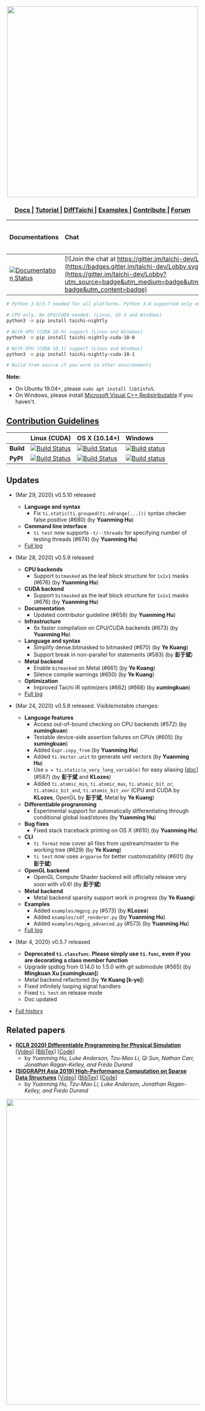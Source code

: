 <div align="center">
  <img width="500px" src="https://github.com/yuanming-hu/taichi/raw/master/misc/logo.png">
  <h3> <a href="https://taichi.readthedocs.io/en/latest/"> Docs </a> | <a href="https://taichi.readthedocs.io/en/latest/hello.html"> Tutorial </a> | <a href="https://github.com/yuanming-hu/difftaichi"> DiffTaichi </a> | <a href="https://github.com/yuanming-hu/taichi/tree/master/examples"> Examples </a> | <a href="https://taichi.readthedocs.io/en/latest/contributor_guide.html"> Contribute </a> | <a href="https://forum.taichi.graphics/"> Forum </a> </h3>
</div>

| **Documentations** | **Chat** | taichi-nightly | taichi-nightly-cuda-10-0 | taichi-nightly-cuda-10-1 |
|:-----|:-----|:----|:----|:----|
| [![Documentation Status](https://readthedocs.org/projects/taichi/badge/?version=latest)](http://taichi.readthedocs.io/en/latest/?badge=latest) | [![Join the chat at https://gitter.im/taichi-dev/Lobby](https://badges.gitter.im/taichi-dev/Lobby.svg)](https://gitter.im/taichi-dev/Lobby?utm_source=badge&utm_medium=badge&utm_campaign=pr-badge&utm_content=badge) | [![Downloads](https://pepy.tech/badge/taichi-nightly)](https://pepy.tech/project/taichi-nightly) | [![Downloads](https://pepy.tech/badge/taichi-nightly-cuda-10-0)](https://pepy.tech/project/taichi-nightly-cuda-10-0) | [![Downloads](https://pepy.tech/badge/taichi-nightly-cuda-10-1)](https://pepy.tech/project/taichi-nightly-cuda-10-1) |

```bash
# Python 3.6/3.7 needed for all platforms. Python 3.8 supported only on OS X and Windows

# CPU only. No GPU/CUDA needed. (Linux, OS X and Windows)
python3 -m pip install taichi-nightly

# With GPU (CUDA 10.0) support (Linux and Windows)
python3 -m pip install taichi-nightly-cuda-10-0

# With GPU (CUDA 10.1) support (Linux and Windows)
python3 -m pip install taichi-nightly-cuda-10-1

# Build from source if you work in other environments
```

**Note:**
 - On Ubuntu 19.04+, please `sudo apt install libtinfo5`.
 - On Windows, please install [Microsoft Visual C++ Redistributable](https://aka.ms/vs/16/release/vc_redist.x64.exe) if you haven't.

## [Contribution Guidelines](https://taichi.readthedocs.io/en/latest/contributor_guide.html)

|| **Linux (CUDA)** | **OS X (10.14+)** | **Windows** |
|:------|:-----|:-----|:-----|
|**Build**|[![Build Status](http://f11.csail.mit.edu:8080/job/taichi/badge/icon)](http://f11.csail.mit.edu:8080/job/taichi/)| [![Build Status](https://travis-ci.com/taichi-dev/taichi.svg?branch=master)](https://travis-ci.com/taichi-dev/taichi) | [![Build status](https://ci.appveyor.com/api/projects/status/yxm0uniin8xty4j7/branch/master?svg=true)](https://ci.appveyor.com/project/yuanming-hu/taichi/branch/master)|
|**PyPI**|[![Build Status](https://travis-ci.com/yuanming-hu/taichi-wheels-test.svg?branch=master)](https://travis-ci.com/yuanming-hu/taichi-wheels-test)|[![Build Status](https://travis-ci.com/yuanming-hu/taichi-wheels-test.svg?branch=master)](https://travis-ci.com/yuanming-hu/taichi-wheels-test)|[![Build status](https://ci.appveyor.com/api/projects/status/39ar9wa8yd49je7o?svg=true)](https://ci.appveyor.com/project/IteratorAdvance/taichi-wheels-test)|

## Updates
- (Mar 29, 2020) v0.5.10 released
   - **Language and syntax**
      - Fix `ti.static(ti.grouped(ti.ndrange(...)))` syntax checker false positive (#680) (by **Yuanming Hu**)
   - **Command line interface**
      - `ti test` now supports `-t/--threads` for specifying number of testing threads (#674) (by **Yuanming Hu**)
   - [Full log](https://github.com/taichi-dev/taichi/releases/tag/0.5.10)

- (Mar 28, 2020) v0.5.9 released
   - **CPU backends**
      - Support `bitmasked` as the leaf block structure for `1x1x1` masks (#676) (by **Yuanming Hu**)
   - **CUDA backend**
      - Support `bitmasked` as the leaf block structure for `1x1x1` masks (#676) (by **Yuanming Hu**)
   - **Documentation**
      - Updated contributor guideline (#658) (by **Yuanming Hu**)
   - **Infrastructure**
      - 6x faster compilation on CPU/CUDA backends (#673) (by **Yuanming Hu**)
   - **Language and syntax**
      - Simplify dense.bitmasked to bitmasked (#670) (by **Ye Kuang**)
      - Support break in non-parallel for statements (#583) (by **彭于斌**)
   - **Metal backend**
      - Enable `bitmasked` on Metal (#661) (by **Ye Kuang**)
      - Silence compile warnings (#650) (by **Ye Kuang**)
   - **Optimization**
      - Improved Taichi IR optimizers (#662) (#668) (by **xumingkuan**)
   - [Full log](https://github.com/taichi-dev/taichi/releases/tag/0.5.9)
- (Mar  24, 2020) v0.5.8 released. Visible/notable changes:
   - **Language features**
      - Access out-of-bound checking on CPU backends (#572) (by **xumingkuan**)
      - Testable device-side assertion failures on CPUs (#605) (by **xumingkuan**)
      - Added `Expr.copy_from` (by **Yuanming Hu**)
      - Added `ti.Vector.unit` to generate unit vectors (by **Yuanming Hu**)
      - Use `a = ti.static(a_very_long_variable)` for easy aliasing [[doc]](https://taichi.readthedocs.io/en/latest/syntax_sugars.html#aliases) (#587) (by **彭于斌** and **KLozes**)
      - Added  `ti.atomic_min`,  `ti.atomic_max`, `ti.atomic_bit_or`, `ti.atomic_bit_and`, `ti.atomic_bit_xor` (CPU and CUDA by **KLozes**, OpenGL by **彭于斌**, Metal by **Ye Kuang**)
   - **Differentiable programming**
      - Experimental support for automatically differentiating through conditional global load/stores (by **Yuanming Hu**)
   - **Bug fixes**
      - Fixed stack traceback printing on OS X (#610) (by **Yuanming Hu**)
   - **CLI**
      - `ti format` now cover all files from upstream/master to the working tree (#629) (by **Ye Kuang**)
      - `ti test` now uses `argparse` for better customizability (#601) (by **彭于斌**)
   - **OpenGL backend**
      - OpenGL Compute Shader backend will officially release very soon with v0.6! (by **彭于斌**)
   - **Metal backend**
      - Metal backend sparsity support work in progress (by **Ye Kuang**)
   - **Examples**
      - Added `examples/mgpcg.py` (#573) (by **KLozes**)
      - Added `examples/sdf_renderer.py` (by **Yuanming Hu**)
      - Added `examples/mgpcg_advanced.py` (#573) (by **Yuanming Hu**)
   - [Full log](https://github.com/taichi-dev/taichi/releases/tag/0.5.8)
- (Mar   4, 2020) v0.5.7 released
   - **Deprecated `ti.classfunc`. Please simply use `ti.func`, even if you are decorating a class member function**
   - Upgrade spdlog from 0.14.0 to 1.5.0 with git submodule (#565) (by **Mingkuan Xu [xumingkuan]**)
   - Metal backend refactored (by **Ye Kuang [k-ye]**)
   - Fixed infinitely looping signal handlers
   - Fixed `ti test` on release mode
   - Doc updated
- [Full history](changelog.md)


## Related papers
- [**(ICLR 2020) Differentiable Programming for Physical Simulation**](https://arxiv.org/abs/1910.00935) [[Video]](https://www.youtube.com/watch?v=Z1xvAZve9aE) [[BibTex]](https://raw.githubusercontent.com/yuanming-hu/taichi/master/misc/difftaichi_bibtex.txt) [[Code]](https://github.com/yuanming-hu/difftaichi)
  - by *Yuanming Hu, Luke Anderson, Tzu-Mao Li, Qi Sun, Nathan Carr, Jonathan Ragan-Kelley, and Frédo Durand*
- [**(SIGGRAPH Asia 2019) High-Performance Computation on Sparse Data Structures**](http://taichi.graphics/wp-content/uploads/2019/09/taichi_lang.pdf) [[Video]](https://youtu.be/wKw8LMF3Djo) [[BibTex]](https://raw.githubusercontent.com/yuanming-hu/taichi/master/misc/taichi_bibtex.txt) [[Code]](https://github.com/taichi-dev/taichi)
  - by *Yuanming Hu, Tzu-Mao Li, Luke Anderson, Jonathan Ragan-Kelley, and Frédo Durand*

<div align="center">
  <img width="800px" src="https://github.com/taichi-dev/taichi/blob/master/docs/life_of_kernel_lowres.jpg">
</div>
